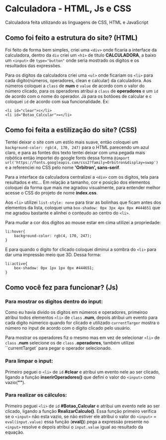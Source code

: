 # Calculadora - HTML, Js e CSS
 Calculadora feita utilizando as linguagens de CSS, HTML e JavaScript

## Como foi feito a estrutura do site? (HTML) ##

Foi feito de forma bem simples, criei uma `<div>` onde ficaria a interface da calculadora, dentro da `div` criei um `<h1>` de titulo **CALCULADORA**, a baixo um `<input>` de `type="button"` onde seria mostrado os digitos e os resultados das expressões.

Para os digitos da calculadora criei uma `<ul>` onde ficariam os `<li>` para cada digito(números, operadores, clean e calcular) da calculadora. Aos números coloquei a `class` de **num** e `value` de acordo com o valor do número clicado, para os operadores atribui a `class` de **operadores** e um `id` de acordo com o nome do operador. Já para os botõoes de calcular e c coloquei `id` de acordo com sua funcionalidade. Ex:

```
<li id="clear">c</li>
<li id="Botao_Calcular">=</li>
```

## Como foi feita a estilização do site? (CSS) ##

Tentei deixar o site com um estilo mais suave, então coloquei um `background-color: rgb(4, 170, 247)` para o HTML parecendo um azul claro, e para as fontes dos texto tentei deixar com uma pegada mais robótica então importei do google fonts dessa forma `@import url('https://fonts.googleapis.com/css2?family=Orbitron&display=swap')` e a referenciei no CSS pelo nome **'Orbitron', sans-serif**.

Para a interface da calculadora centralizei a `<div>` com os digitos, tela para resultados e etc... Em relação a tamanho, cor e posição dos elementos coloquei da forma que mais me agradou visualmente, para entender melhor acesse o CSS do projeto de nome **index.css**.

Aos `<li>` utilizei `list-style: none` para tirar as bolinhas que ficam antes dos elementos da lista, coloquei uma `box-shadow: 0px 3px 4px 0px #444651` que me agradou bastante e alinhei o conteudo ao centro do `<li>`.

Para mudar a cor dos digitos ao mouse estar em cima utilizei a propriedade:

```
li:hover{
    background-color: rgb(4, 170, 247);
}
```

E para quando o digito for clicado coloquei diminui a sombra do `<li>` para dar uma impressão meio que 3D. Dessa forma:

```
li:active{
    box-shadow: 0px 1px 1px 0px #444651;
}
```

## Como você fez para funcionar? (Js) ##

### Para mostrar os digitos dentro do input: ###

Como eu havia divido os digitos em números e operadores, primeiroo atribui todos elementos `<li>` de `class` **.num**, depois atribui um evento para cada digito númerico quando for clicado e utilizado `currentTarger` mostra o número no input de acordo com o digito clicado pelo usuário.

Para mostrar os operadores fiz o mesmo mas em vez de selecionar `<li>` de `class` **.num** selecione os de `class` **.operadores**, também  utilizei ``currentTarget` para pegar o operador selecionado.

### Para limpar o input: ###

Primeiro peguei o `<li>` de `id` **#clear** e atribui um evento nele ao ser clicado, ligando a função **inserirOperadores()** que defini o valor do `<input>` como vazio(**""**).

### Para realizar os cálculos: ###

Primeiro peguei `<li>` de `id` **#Botao_Calcular** e atribui um evento nele ao ser clicado, ligando a função **RealizarCalculo()**. Essa função primeiro verifica se o `<input>` não esta vazio, se não estiver ele atribui o valor do `<input>` = `eval(input.value)` essa função (**eval()**) pega a expressão presente no `<input>` resolve e depois atribui o `input.value` igual ao resultado da equação.